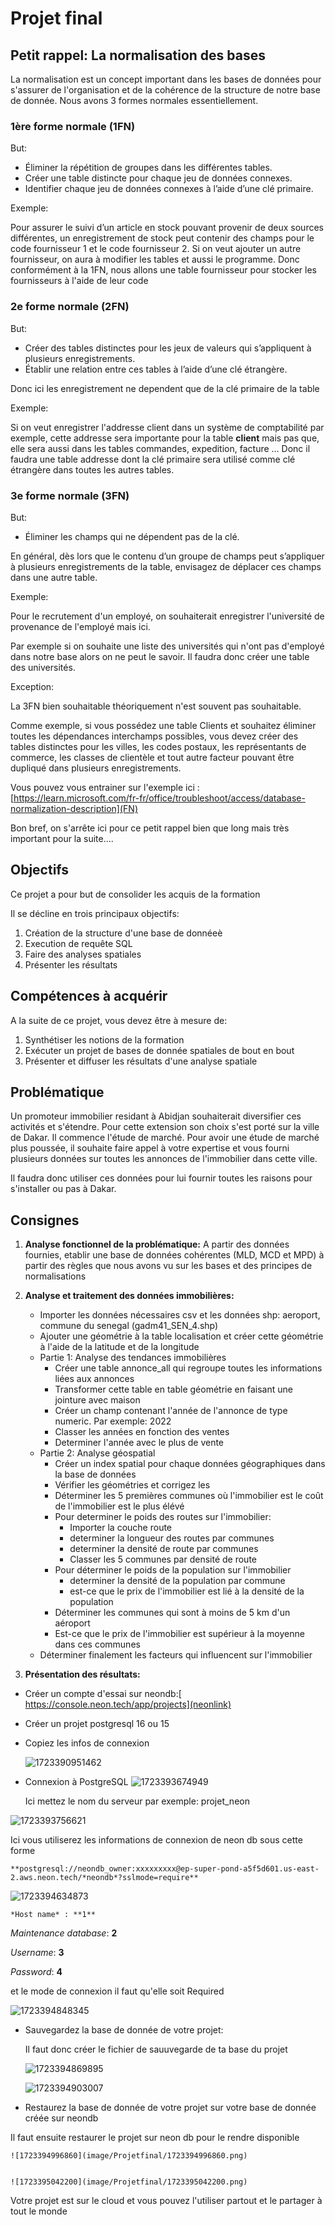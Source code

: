 # Projet final

## Petit rappel: La normalisation des bases

La normalisation est un concept important dans les bases de données pour s'assurer de l'organisation et de la cohérence de la structure de notre base de donnée. Nous avons 3 formes normales essentiellement.

### 1ère forme normale (1FN)

But:

* Éliminer la répétition de groupes dans les différentes tables.
* Créer une table distincte pour chaque jeu de données connexes.
* Identifier chaque jeu de données connexes à l’aide d’une clé primaire.

Exemple:

Pour assurer le suivi d’un article en stock pouvant provenir de deux sources différentes, un enregistrement de stock peut contenir des champs pour le code fournisseur 1 et le code fournisseur 2. Si on veut ajouter un autre fournisseur, on aura à modifier les tables et aussi le programme. Donc conformément à la 1FN, nous allons une table fournisseur pour stocker les fournisseurs à l'aide de leur code

### 2e forme normale (2FN)

But:

* Créer des tables distinctes pour les jeux de valeurs qui s’appliquent à plusieurs enregistrements.
* Établir une relation entre ces tables à l’aide d’une clé étrangère.

Donc ici les enregistrement ne dependent que de la clé primaire de la table

Exemple:

Si on veut enregistrer l'addresse client dans un système de comptabilité par exemple, cette addresse sera importante pour la table **client** mais pas que, elle sera aussi dans les tables commandes, expedition, facture ... Donc il faudra une table addresse dont la clé primaire sera utilisé comme clé étrangère dans toutes les autres tables.

### 3e forme normale (3FN)

But:

* Éliminer les champs qui ne dépendent pas de la clé.

En général, dès lors que le contenu d’un groupe de champs peut s’appliquer à plusieurs enregistrements de la table, envisagez de déplacer ces champs dans une autre table.

Exemple:

Pour le recrutement d'un employé, on souhaiterait enregistrer l'université de provenance de l'employé mais ici.

Par exemple si on souhaite une liste des universités qui n'ont pas d'employé dans notre base alors on ne peut le savoir. Il faudra donc créer une table des universités.

Exception:

La 3FN bien souhaitable théoriquement n'est souvent pas souhaitable.

Comme exemple, si vous possédez une table Clients et souhaitez éliminer toutes les dépendances interchamps possibles, vous devez créer des tables distinctes pour les villes, les codes postaux, les représentants de commerce, les classes de clientèle et tout autre facteur pouvant être dupliqué dans plusieurs enregistrements.

Vous pouvez vous entrainer sur l'exemple ici : [https://learn.microsoft.com/fr-fr/office/troubleshoot/access/database-normalization-description](FN)

Bon bref, on s'arrête ici pour ce petit rappel bien que long mais très important pour la suite....

## Objectifs

Ce projet a pour but de consolider les acquis de la formation

Il se décline en trois principaux objectifs:

1. Création de la structure d'une base de donnéeè
2. Execution de requête SQL
3. Faire des analyses spatiales
4. Présenter les résultats

## Compétences à acquérir

A la suite de ce projet, vous devez être à mesure de:

1. Synthétiser les notions de la formation
2. Exécuter un projet de bases de donnée spatiales de bout en bout
3. Présenter et diffuser les résultats d'une analyse spatiale

## Problématique

Un promoteur immobilier residant à Abidjan souhaiterait diversifier ces activités et s'étendre. Pour cette extension son choix s'est porté sur la ville de Dakar.
Il commence l'étude de marché. Pour avoir une étude de marché plus poussée, il souhaite faire appel à votre expertise et vous fourni plusieurs données sur toutes les annonces de l'immobilier dans cette ville.

Il faudra donc utiliser ces données pour lui fournir toutes les raisons pour s'installer ou pas à Dakar.

## Consignes

1. **Analyse fonctionnel de la problématique:** A partir des données fournies, etablir une base de données cohérentes (MLD, MCD et MPD) à partir des règles que nous avons vu sur les bases et des principes de normalisations
2. **Analyse et traitement des données immobilières:**

   * Importer les données nécessaires csv et les données shp: aeroport, commune du senegal (gadm41_SEN_4.shp)
   * Ajouter une géométrie à la table localisation et créer cette géométrie à l'aide de la latitude et de la longitude
   * Partie 1: Analyse des tendances immobilières
     * Créer une table annonce_all qui regroupe toutes les informations liées aux annonces
     * Transformer cette table en table géométrie en faisant une jointure avec maison
     * Créer un champ contenant l'année de l'annonce de type numeric. Par exemple: 2022
     * Classer les années en fonction des ventes
     * Determiner l'année avec le plus de vente
   * Partie 2: Analyse géospatial
     * Créer un index spatial pour chaque données géographiques dans la base de données
     * Vérifier les géométries et corrigez les
     * Déterminer les 5 premières communes où l'immobilier est le coût de l'immobilier est le plus élévé
     * Pour determiner le poids des routes sur l'immobilier:
       * Importer la couche route
       * determiner la longueur des routes par communes
       * determiner la densité de route par communes
       * Classer les 5 communes par densité de route
     * Pour déterminer le poids de la population sur l'immobilier
       * determiner la densité de la population par commune
       * est-ce que le prix de l'immobilier est lié à la densité de la population
     * Déterminer les communes qui sont à moins de 5 km d'un aéroport
     * Est-ce que le prix de l'immobilier est supérieur à la moyenne dans ces communes
   * Déterminer finalement les facteurs qui influencent sur l'immobilier
3. **Présentation des résultats:**

* Créer un compte d'essai sur neondb:[ https://console.neon.tech/app/projects](neonlink)
* Créer un projet postgresql 16 ou 15
* Copiez les infos de connexion

  ![1723390951462](image/Projetfinal/1723390951462.png)


* Connexion à PostgreSQL
  	![1723393674949](image/Projetfinal/1723393674949.png)

    Ici mettez le nom du serveur par exemple: projet_neon

![1723393756621](image/Projetfinal/1723393756621.png)

Ici vous utiliserez les informations de connexion de neon db sous cette forme

    **postgresql://neondb_owner:xxxxxxxxx@ep-super-pond-a5f5d601.us-east-2.aws.neon.tech/*neondb*?sslmode=require**

![1723394634873](image/Projetfinal/1723394634873.png)

    *Host name* : **1**

   *Maintenance database*:  **2**

   *Username*: **3**

   *Password*:  **4**

et le mode de connexion il faut qu'elle soit Required 

![1723394848345](image/Projetfinal/1723394848345.png)

* Sauvegardez la base de donnée de votre projet:

  Il faut donc créer le fichier de sauuvegarde de ta base du projet

  ![1723394869895](image/Projetfinal/1723394869895.png)

  ![1723394903007](image/Projetfinal/1723394903007.png)
* Restaurez la base de donnée de votre projet sur votre base de donnée créée sur neondb

Il faut ensuite restaurer le projet sur neon db pour le rendre disponible 

    ![1723394996860](image/Projetfinal/1723394996860.png)


    ![1723395042200](image/Projetfinal/1723395042200.png)

Votre projet est sur le cloud et vous pouvez l'utiliser partout et le partager à tout le monde
